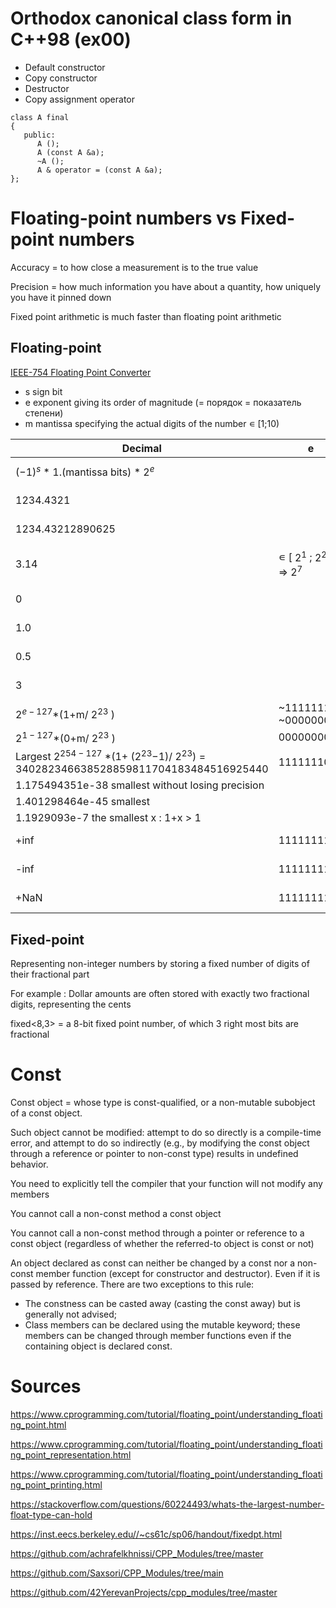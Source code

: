 # Orthodox canonical class form in C++98 (ex00)

- Default constructor
- Copy constructor
- Destructor
- Copy assignment operator

```
class A final
{
   public:
      A ();
      A (const A &a);
      ~A ();
      A & operator = (const A &a);
};
```
# Floating-point numbers vs Fixed-point numbers
Accuracy = to how close a measurement is to the true value

Precision = how much information you have about a quantity, how uniquely you have it pinned down

Fixed point arithmetic is much faster than floating point arithmetic

## Floating-point

[IEEE-754 Floating Point Converter](https://www.h-schmidt.net/FloatConverter/IEEE754.html)

- s sign bit
- e exponent giving its order of magnitude (= порядок = показатель степени)
- m mantissa specifying the actual digits of the number ∊ [1;10)

Decimal	                        | e                            | m   | float                                            
---------------------------------|------------------------------|-----|--------------------------------------------------
${(-1)}^{s}$ * 1.(mantissa bits) * $2^e$ |                        |     | s eeeeeeee mmmmmmmmmmmmmmmmmmmmmmm 
1234.4321                        |                              |     | 0 10001001 00110100100110111010100
1234.43212890625                 |                              |     | 0 10001001 00110100100110111010100
3.14                             | ∊ [ $2^1$ ; $2^2$ ) => $2^7$ | $\frac{3,14 -2 }{4 - 2} *2^{23}$ |  0 10000000 10010001111010111000011
0                                |                              |     |  0 00000000 00000000000000000000000
1.0                              |                              |     |  0 01111111 00000000000000000000000
0.5                              |                              |     |  0 01111110 00000000000000000000000
3                                |                              |     |  0 10000000 10000000000000000000000
$2^{e−127}$*(1+m/ $2^{23}$ )     | ~11111111~ ~00000000~        |     |
$2^{1−127}$*(0+m/ $2^{23}$ )     | 00000000                     |     |
Largest $2^{254−127}$ *(1+ ($2^{23}$−1)/ $2^{23}$) = 340282346638528859811704183484516925440 | 11111110       |     |   
1.175494351e-38 smallest without losing precision |                              |     |  	                            
1.401298464e-45 smallest  	      |                              |     |       	                          
1.1929093e-7 the smallest x : 1+x > 1 |                              |     |  	                                  
+inf                             | 11111111                     |     |  0 11111111 00000000000000000000000
-inf                             | 11111111                     |     |  1 11111111 00000000000000000000000
+NaN                             | 11111111                     | ~0~ |  0 11111111 10000000000000000000000

## Fixed-point

Representing non-integer numbers by storing a fixed number of digits of their fractional part

For example : Dollar amounts are often stored with exactly two fractional digits, representing the cents

fixed<8,3> = a 8-bit fixed point number, of which 3 right most bits are fractional

# Const

Const object = whose type is const-qualified, or a non-mutable subobject of a const object. 

Such object cannot be modified: attempt to do so directly is a compile-time error, and attempt to do so indirectly (e.g., by modifying the const object through a reference or pointer to non-const type) results in undefined behavior.

You need to explicitly tell the compiler that your function will not modify any members

You cannot call a non-const method a const object

You cannot call a non-const method through a pointer or reference to a const object (regardless of whether the referred-to object is const or not)

An object declared as const can neither be changed by a const nor a non-const member function (except for constructor and destructor). Even if it is passed by reference. There are two exceptions to this rule:
- The constness can be casted away (casting the const away) but is generally not advised;
- Class members can be declared using the mutable keyword; these members can be changed through member functions even if the containing object is declared const.


# Sources
https://www.cprogramming.com/tutorial/floating_point/understanding_floating_point.html

https://www.cprogramming.com/tutorial/floating_point/understanding_floating_point_representation.html

https://www.cprogramming.com/tutorial/floating_point/understanding_floating_point_printing.html

https://stackoverflow.com/questions/60224493/whats-the-largest-number-float-type-can-hold

https://inst.eecs.berkeley.edu//~cs61c/sp06/handout/fixedpt.html 

https://github.com/achrafelkhnissi/CPP_Modules/tree/master

https://github.com/Saxsori/CPP_Modules/tree/main

https://github.com/42YerevanProjects/cpp_modules/tree/master
